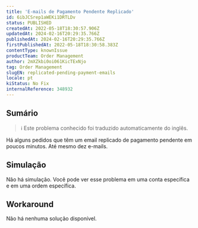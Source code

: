 ```yaml
---
title: 'E-mails de Pagamento Pendente Replicado'
id: 6ibJCSrep1aWEKi1DRTLDv
status: PUBLISHED
createdAt: 2022-05-18T18:30:57.906Z
updatedAt: 2024-02-16T20:29:35.766Z
publishedAt: 2024-02-16T20:29:35.766Z
firstPublishedAt: 2022-05-18T18:30:58.383Z
contentType: knownIssue
productTeam: Order Management
author: 2mXZkbi0oi061KicTExNjo
tag: Order Management
slugEN: replicated-pending-payment-emails
locale: pt
kiStatus: No Fix
internalReference: 348932
---
```


## Sumário

>ℹ️ Este problema conhecido foi traduzido automaticamente do inglês.


Há alguns pedidos que têm um email replicado de pagamento pendente em poucos minutos. Até mesmo dez e-mails.



## Simulação


Não há simulação. Você pode ver esse problema em uma conta específica e em uma ordem específica.



## Workaround


Não há nenhuma solução disponível.

